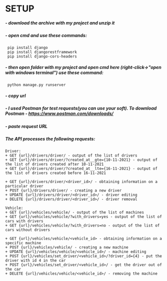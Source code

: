 # SETUP

##### - download the archive with my project and unzip it

##### - open cmd and use these commands:

     pip install django
     pip install djangorestframework
     pip install django-cors-headers

##### - then open folder with my project and open cmd here (right-click->"open with windows terminal") use these command:

     python manage.py runserver

##### - copy url

##### - I used Postman for test requests(you can use your soft). To download Postman - https://www.postman.com/downloads/

##### - paste request URL

##### The API processes the following requests:

    Driver:
    + GET {url}/drivers/driver/ - output of the list of drivers
    + GET {url}/drivers/driver/?created_at__gte={10-11-2021} - output of the list of drivers created after 10-11-2021
    + GET {url}/drivers/driver/?created_at__lte={16-11-2021} - output of the list of drivers created before 16-11-2021

    + GET {url}/drivers/driver/<driver_id>/ - obtaining information on a particular driver
    + POST {url}/drivers/driver/ - creating a new driver
    + UPDATE {url}/drivers/driver/<driver_id>/ - driver editing
    + DELETE {url}/drivers/driver/<driver_id>/ - driver removal

    Vehicle:
    + GET {url}/vehicles/vehicle/ - output of the list of machines
    + GET {url}/vehicles/vehicle/?with_drivers=yes - output of the list of cars with drivers
    + GET {url}/vehicles/vehicle/?with_drivers=no - output of the list of cars without drivers

    + GET {url}/vehicles/vehicle/<vehicle_id> - obtaining information on a specific machine
    + POST {url}/vehicles/vehicle/ - creating a new machine
    + UPDATE {url}/vehicles/vehicle/<vehicle_id>/ - machine editing
    + POST {url}/vehicles/set_driver/<vehicle_id>/?driver_id={4} - put the driver with id 4 in the car
    + POST {url}/vehicles/set_driver/<vehicle_id>/ - get the driver out of the car
    + DELETE {url}/vehicles/vehicle/<vehicle_id>/ - removing the machine
